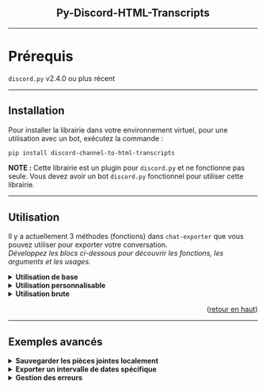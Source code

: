 <div align="center">
    <h2>Py-Discord-HTML-Transcripts</h2>
</div>

---
# Prérequis
`discord.py` v2.4.0 ou plus récent

---
## Installation

Pour installer la librairie dans votre environnement virtuel, pour une utilisation avec un bot, exécutez la commande :
```sh
pip install discord-channel-to-html-transcripts
```

**NOTE :** Cette librairie est un plugin pour `discord.py` et ne fonctionne pas seule. Vous devez avoir un bot `discord.py` fonctionnel pour utiliser cette librairie.

---
## Utilisation

Il y a actuellement 3 méthodes (fonctions) dans `chat-exporter` que vous pouvez utiliser pour exporter votre conversation.<br/>
_Développez les blocs ci-dessous pour découvrir les fonctions, les arguments et les usages._
<details><summary><b>Utilisation de base</b></summary>

`.quick_export()` est la manière la plus simple d'utiliser chat-exporter.

Utiliser la fonction _quick_export_ va récupérer l'historique du salon que vous donnez, construire la transcription puis poster le fichier et l'embed directement dans le salon - retournant un objet message récupéré du message qu'il a posté.

Ceci est principalement vu comme une fonction de démonstration, par opposition à une commande que vous devriez réellement utiliser.

**Argument(s) requis :**<br/>
`channel`: Objet `discord.TextChannel`, que ce soit `ctx.channel` ou n'importe quel salon que vous récupérez.

**Argument(s) optionnel(s) :**<br/>
`bot`: Objet `commands.Bot` pour récupérer les membres qui ne sont plus dans votre guilde.

**Argument de retour :**<br/>
`discord.Message`: Le message que _quick_export_ enverra, contenant l'embed et le fichier de conversation exporté.

**Exemple :**
```python
import discord
import chat_exporter
from discord.ext import commands

intents = discord.Intents.default()
intents.members = True
intents.message_content = True

bot = commands.Bot(command_prefix="!", intents=intents)

...

@bot.command()
async def save(ctx: commands.Context):
    await chat_exporter.quick_export(ctx.channel)

...
```

</details>

<details><summary><b>Utilisation personnalisable</b></summary>

`.export()` est la méthode la plus efficace et flexible pour exporter une conversation en utilisant chat-exporter.

Utiliser la fonction _export_ va générer une transcription en utilisant le salon que vous passez, ainsi que n'importe quel des kwargs personnalisés passés pour définir des limites, des fuseaux horaires, des formats 24h et plus (listés ci-dessous).

Ce serait la fonction principale à utiliser dans chat-exporter.

**Argument(s) requis :**<br/>
`channel`: Objet `discord.TextChannel`, que ce soit `ctx.channel` ou n'importe quel salon que vous récupérez.

**Argument(s) optionnel(s) :**<br/>
`limit`: Valeur entière pour définir la limite (quantité de messages) que l'exportateur de conversation récupère lors de la récupération de l'historique (défaut=illimité).<br/>
`tz_info`: Valeur de chaîne d'un [nom de base de données TZ](https://en.wikipedia.org/wiki/List_of_tz_database_time_zones#List) pour définir un fuseau horaire personnalisé pour les messages exportés (défaut=UTC)<br/>
`guild`: Objet `discord.Guild` qui peut être passé pour résoudre des bugs pour certaines forks<br/>
`military_time`: Valeur booléenne pour définir un format 24h pour les heures dans votre conversation exportée (défaut=False | format 12h)<br/>
`fancy_times`: Valeur booléenne qui active/désactive les 'fancy times' (Aujourd'hui|Hier|Jour)<br/>
`before`: Objet `datetime.datetime` qui permet de récupérer les messages d'avant une certaine date
`after`: Objet `datetime.datetime` qui permet de récupérer les messages d'après une certaine date
`bot`: Objet `commands.Bot` pour récupérer les membres qui ne sont plus dans votre guilde.

**Argument de retour :**<br/>
`transcript`: La construction HTML pour que vous puissiez construire le fichier HTML avec Discord.

**Exemple :**
```python
import io

...

@bot.command()
async def save(ctx: commands.Context, limit: int = 100, tz_info: str = "UTC", military_time: bool = True):
    transcript = await chat_exporter.export(
        ctx.channel,
        limit=limit,
        tz_info=tz_info,
        military_time=military_time,
        bot=bot,
    )

    if transcript is None:
        return

    transcript_file = discord.File(
        io.BytesIO(transcript.encode()),
        filename=f"transcript-{ctx.channel.name}.html",
    )

    await ctx.send(file=transcript_file)
```
</details>
<details><summary><b>Utilisation brute</b></summary>

`.raw_export()` est pour les fous qui aiment faire leur propre truc en utilisant chat-exporter.

Utiliser la fonction _raw_export_ va générer une transcription en utilisant la liste de messages que vous passez, ainsi que n'importe quel des kwargs personnalisés passés pour définir des limites, des fuseaux horaires, des formats 24h et plus (listés ci-dessous).

Ce serait pour les personnes qui veulent filtrer le contenu à exporter.

**Argument(s) requis :**<br/>
`channel`: Objet `discord.TextChannel`, que ce soit `ctx.channel` ou n'importe quel salon que vous récupérez (ceci est juste pour le remplissage de l'en-tête).<br/>
`messages`: Une liste d'objets Message que vous souhaitez exporter dans un fichier HTML.

**Argument(s) optionnel(s) :**<br/>
`tz_info`: Valeur de chaîne d'un [nom de base de données TZ](https://en.wikipedia.org/wiki/List_of_tz_database_time_zones#List) pour définir un fuseau horaire personnalisé pour les messages exportés (défaut=UTC)<br/>
`military_time`: Valeur booléenne pour définir un format 24h pour les heures dans votre conversation exportée (défaut=False | format 12h)<br/>
`fancy_times`: Valeur booléenne qui active/désactive les 'fancy times' (Aujourd'hui|Hier|Jour)<br/>
`bot`: Objet `commands.Bot` pour récupérer les membres qui ne sont plus dans votre guilde.

**Argument de retour :**<br/>
`transcript`: La construction HTML pour que vous puissiez construire le fichier HTML avec Discord.

**Exemple :**
```python
import io

...

@bot.command()
async def purge(ctx: commands.Context, tz_info: str, military_time: bool):
    deleted_messages = await ctx.channel.purge()

    transcript = await chat_exporter.raw_export(
        ctx.channel,
        messages=deleted_messages,
        tz_info=tz_info,
        military_time=military_time,
        bot=bot,
    )

    if transcript is None:
        return

    transcript_file = discord.File(
        io.BytesIO(transcript.encode()),
        filename=f"transcript-{ctx.channel.name}.html",
    )

    await ctx.send(file=transcript_file)
```
</details>

<p align="right">(<a href="#top">retour en haut</a>)</p>

---
## Exemples avancés

<details><summary><b>Sauvegarder les pièces jointes localement</b></summary>

Par défaut, les pièces jointes sont intégrées dans le fichier HTML en utilisant leur URL Discord. Si vous souhaitez les sauvegarder localement, vous pouvez utiliser le `AttachmentToLocalFileHostHandler`.

**Exemple :**
```python
import io
import os
import chat_exporter
from chat_exporter.construct.attachment_handler import AttachmentToLocalFileHostHandler

...

@bot.command()
async def save_with_attachments(ctx: commands.Context):
    if not os.path.exists(f"attachments/{ctx.channel.id}"):
        os.makedirs(f"attachments/{ctx.channel.id}")

    transcript = await chat_exporter.export(
        ctx.channel,
        attachment_handler=AttachmentToLocalFileHostHandler(
            path=f"attachments/{ctx.channel.id}"
        ),
        bot=bot,
    )

    if transcript is None:
        return

    transcript_file = discord.File(
        io.BytesIO(transcript.encode()),
        filename=f"transcript-{ctx.channel.name}.html",
    )

    await ctx.send(file=transcript_file)
```
</details>

<details><summary><b>Exporter un intervalle de dates spécifique</b></summary>

Vous pouvez utiliser les paramètres `before` et `after` pour exporter les messages d'un intervalle de dates spécifique.

**Exemple :**
```python
import io
import datetime

...

@bot.command()
async def save_range(ctx: commands.Context):
    # Exporter les messages des 7 derniers jours
    after_date = datetime.datetime.now() - datetime.timedelta(days=7)

    transcript = await chat_exporter.export(
        ctx.channel,
        after=after_date,
        bot=bot,
    )

    if transcript is None:
        return

    transcript_file = discord.File(
        io.BytesIO(transcript.encode()),
        filename=f"transcript-{ctx.channel.name}.html",
    )

    await ctx.send(file=transcript_file)
```
</details>

<details><summary><b>Gestion des erreurs</b></summary>

Il est important de gérer les erreurs qui peuvent survenir lors de l'exportation d'une conversation, par exemple lorsque le bot n'a pas les permissions de voir l'historique du salon.

**Exemple :**
```python
import io
import discord

...

@bot.command()
async def save_safe(ctx: commands.Context):
    try:
        transcript = await chat_exporter.export(
            ctx.channel,
            bot=bot,
        )
    except discord.Forbidden:
        await ctx.send("Je n'ai pas la permission de voir l'historique de ce salon.")
        return
    except Exception as e:
        await ctx.send(f"Une erreur est survenue : {e}")
        return

    if transcript is None:
        return

    transcript_file = discord.File(
        io.BytesIO(transcript.encode()),
        filename=f"transcript-{ctx.channel.name}.html",
    )

    await ctx.send(file=transcript_file)
```
</details>
